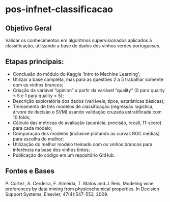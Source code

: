 # pos-infnet-classificacao

## Objetivo Geral
Validar os conhecimentos em algoritmos supervisionados aplicados à classificação, utilizando a base de dados dos vinhos verdes portugueses.

## Etapas principais:
- Conclusão do módulo do Kaggle 'Intro to Machine Learning';
- Utilizar a base completa, mas para as questões 2 a 5 trabalhar somente com os vinhos brancos;
- Criação da variável “opinion” a partir da variável “quality” (0 para quality ≤ 5 e 1 para quality > 5);
- Descrição exploratória dos dados (variáveis, tipos, estatísticas básicas);
- Treinamento de três modelos de classificação (regressão logística, árvore de decisão e SVM) usando validação cruzada estratificada com 10 folds;
- Cálculo das métricas de avaliação (acurácia, precisão, recall, f1-score) para cada modelo;
- Comparação dos modelos (inclusive plotando as curvas ROC médias) para escolha do melhor;
- Utilização do melhor modelo treinado com os vinhos brancos para inferência na base dos vinhos tintos;
- Publicação do código em um repositório GitHub.

## Fontes e Bases
P. Cortez, A. Cerdeira, F. Almeida, T. Matos and J. Reis. Modeling wine preferences by data mining from physicochemical properties. In Decision Support Systems, Elsevier, 47(4):547-553, 2009.

